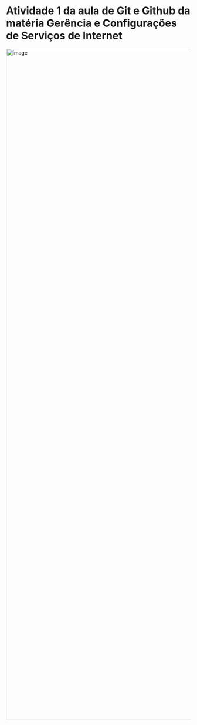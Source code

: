 <h1>Atividade 1 da aula de Git e Github da matéria Gerência e Configurações de Serviços de Internet</h1>
<img width="2782" height="1827" alt="image" src="https://github.com/user-attachments/assets/75f9b1bd-526e-45bd-a59d-dd4c9da2652c" />
